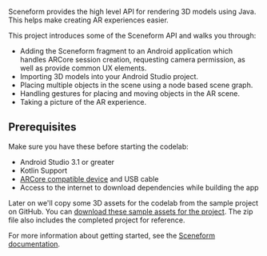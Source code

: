 ﻿Sceneform provides the high level API for rendering 3D models using Java. This helps make creating AR experiences easier.

This project introduces some of the Sceneform API and walks you through:

-   Adding the Sceneform fragment to an Android application which handles ARCore session creation, requesting camera permission, as well as provide common UX elements.
-   Importing 3D models into your Android Studio project.
-   Placing multiple objects in the scene using a node based scene graph.
-   Handling gestures for placing and moving objects in the AR scene.
-   Taking a picture of the AR experience.

## Prerequisites

Make sure you have these before starting the codelab:

-   Android Studio 3.1 or greater
- Kotlin Support
-   [ARCore compatible device](https://developers.google.com/ar/discover/#supported_devices)  and USB cable
-   Access to the internet to download dependencies while building the app

Later on we'll copy some 3D assets for the codelab from the sample project on GitHub. You can  [download these sample assets for the project](https://github.com/googlecodelabs/sceneform-intro/raw/master/sampledata.zip). The zip file also includes the completed project for reference.

For more information about getting started, see the  [Sceneform documentation](https://developers.google.com/ar/develop/java/sceneform/).
